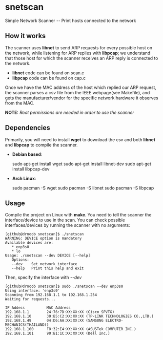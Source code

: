 # snetscan
Simple Network Scanner -- Print hosts connected to the network

## How it works
The scanner uses **libnet** to send ARP requests for every possible host on the network, while listening for ARP replies with **libpcap**; we understand that those host for which the scanner receives an ARP reply is connected to the network.

* **libnet** code can be found on scan.c
* **libpcap** code can be found on cap.c

Once we have the MAC address of the host which replied our ARP request, the scanner parses a csv file from the IEEE webpage(see Makefile), and
gets the manufacturer/vendor for the specific network hardware it observes from the MAC.

__NOTE:__ *Root permissions are needed in order to use the scanner*

## Dependencies

Primarily, you will need to install **wget** to download the csv and both **libnet** and **libpcap** to compile the scanner.

* **Debian based**:


    sudo apt-get install wget
    sudo apt-get install libnet-dev
    sudo apt-get install libpcap-dev

* **Arch Linux**:


    sudo pacman -S wget
    sudo pacman -S libnet
    sudo pacman -S libpcap


## Usage
Compile the project on Linux with **make**. You need to tell the scanner the interface/device to use in the scan. You can check possible interfaces/devices by running the scanner with no arguments:



    [github@drnoob snetscan]$ ./snetscan
    WARNING: DEVICE option is mandatory
    Available devices are:
       * enp3s0
       * lo
    Usage: ./snetscan --dev DEVICE [--help]
       Options:
       --dev    Set network interface
       --help   Print this help and exit

Then, specify the interface with *--dev*    

    [github@drnoob snetscan]$ sudo ./snetscan --dev enp3s0
    Using interface: 'enp3s0'
    Scanning from 192.168.1.1 to 192.168.1.254
    Waiting for requests...

    IP Addess          MAC Address       
    192.168.1.1        24:76:7D:XX:XX:XX (Cisco SPVTG)
    192.168.1.10       30:B5:C2:XX:XX:XX (TP-LINK TECHNOLOGIES CO.,LTD.)
    192.168.1.49       04:D6:AA:XX:XX:XX (SAMSUNG ELECTRO-MECHANICS(THAILAND))
    192.168.1.100      F8:32:E4:XX:XX:XX (ASUSTek COMPUTER INC.)
    192.168.1.101      90:B1:1C:XX:XX:XX (Dell Inc.)

